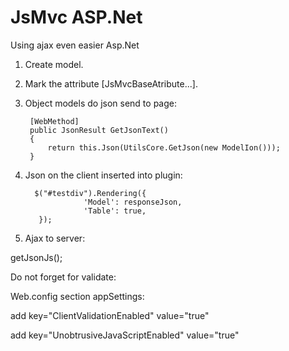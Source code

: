 JsMvc ASP.Net
========

Using ajax even easier Asp.Net
        
1. Create  model.

2. Mark the attribute [JsMvcBaseAtribute...].

3. Object models do json send to page: 

        [WebMethod]
        public JsonResult GetJsonText()
        {
            return this.Json(UtilsCore.GetJson(new ModelIon())); 
        }
        
4. Json on the client inserted into  plugin: 

         $("#testdiv").Rendering({
                    'Model': responseJson,
                    'Table': true,
          });
          
5. Ajax to server:

  getJsonJs();
  
Do not forget for validate:
  
   Web.config section appSettings:
   
   add key="ClientValidationEnabled" value="true" 
   
   add key="UnobtrusiveJavaScriptEnabled" value="true" 
   
 

